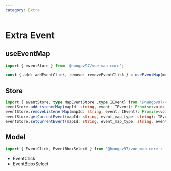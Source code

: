 ```yaml
---
category: Extra
---
```


# Extra Event

<FunctionInfo fn="Extra Event" package="Map - Core" :frontmatter="$frontmatter"  />

## useEventMap

```ts
import { eventStore } from '@hungpv97/vue-map-core';

const { add: addEventClick, remove: removeEventClick } = useEventMap(mapId.value, new EventClick().setHandler(onMapClick));
```

## Store

```ts
import { eventStore, type MapEventStore ,type IEvent} from '@hungpv97/vue-map-core';
eventStore.addListenerMap(mapId: string, event: IEvent): Promise<void>
eventStore.removeListenerMap(mapId: string, event: IEvent): Promise<void>
eventStore.getCurrentEvent(mapId: string, event_map_type: string): IEvent
eventStore.setCurrentEvent(mapId: string, event_map_type: string, event?: IEvent): IEvent
```

## Model

```ts
import { EventClick, EventBboxSelect } from '@hungpv97/vue-map-core';
```

- EventClick
- EventBboxSelect
